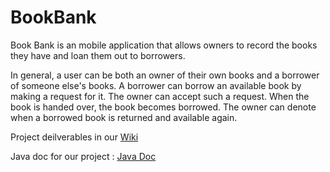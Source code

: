 # BookBank

Book Bank is an mobile application that allows owners to record the books they have and loan them out to borrowers.


In general, a user can be both an owner of their own books and a borrower of someone else's books.
A borrower can borrow an available book by making a request for it.
The owner can accept such a request.
When the book is handed over, the book becomes borrowed.
The owner can denote when a borrowed book is returned and available again.





Project deilverables in our [Wiki](https://github.com/CMPUT301F20T17/BookBank/wiki)

Java doc for our project : [Java Doc](https://cmput301f20t17.github.io/BookBank/Java_Doc/)

